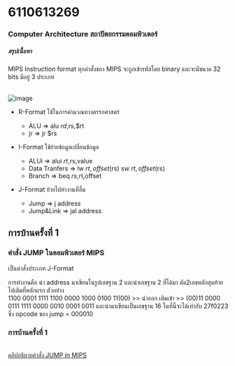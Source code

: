 # 6110613269
### Computer Architecture สถาปัตยกรรมคอมพิวเตอร์
##### สรุปเนื้อหา
  
MIPS Instruction format
ทุกคำสั่งของ MIPS จะถูกเข้ารหัสโดย binary และจะมีขนาด 32 bits
มีอยู่ 3 ประเภท

<br>![image](https://www.google.com/url?sa=i&url=https%3A%2F%2Fwww.researchgate.net%2Ffigure%2FThe-MIPS-instruction-format_fig1_269463299&psig=AOvVaw2ZCN6lnToN01nAlnZiq36K&ust=1588139638895000&source=images&cd=vfe&ved=0CAIQjRxqFwoTCKDRg6-3iukCFQAAAAAdAAAAABAD)

* R-Format ใช้ในการคำนวณทางตรรกศาสตร์
  * ALU  =>  alu $rd,$rs,$rt
  * jr   =>  jr  $rs

* I-Format ใช้ย้ายข้อมูลเปลี่ยนข้อมูล
  * ALUi    =>  alui $rt,$rs,value
  * Data Tranfers  =>  lw $rt,offset($rs)
                       sw $rt,offset($rs)
  * Branch  =>  beq $rs,$rt,offset

* J-Format ย้ายไปทำงานที่อื่น
   * Jump    =>  j address
   * Jump&Link   =>  jal address
  
  
## การบ้านครั้งที่ 1
### คำสั่ง JUMP ในคอมพิวเตอร์ MIPS
เป็นคำสั่งประเภท J-Format

การทำงานคือ นำ address มาเขียนในรูปเลขฐาน 2
และนำเลขฐาน 2 ที่ได้มา ตัด2เลขหลักสุดท้าย ไปเติมที่หลักแรก
ตัวอย่าง      
            1100 0001 1111 1100 0000 1000 0100 11(00) >> นำออก
เติมเข้า   >> (00)11 0000 0111 1111 0000 0010 0001 0011
และนำมาเขียนเป็นเลขฐาน 16 ในที่นี้จะได้เท่ากับ 27f0223
ซึ่ง opcode ของ jump = 000010

### การบ้านครั้งที่ 1
<br>[คลิปอธิบายคำสั่ง JUMP in MIPS](https://www.youtube.com/watch?v=t2JYzAhNM5A)

